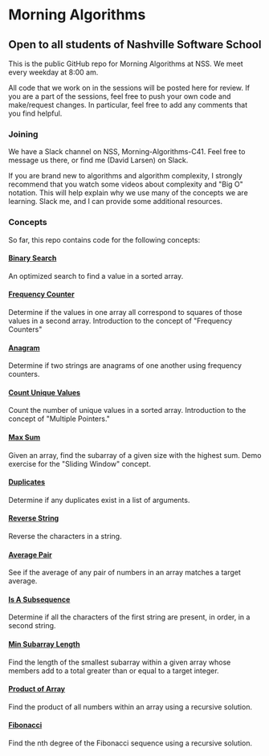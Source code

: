 # Morning Algorithms
## Open to all students of Nashville Software School

This is the public GitHub repo for Morning Algorithms at NSS. We meet every weekday at 8:00 am.

All code that we work on in the sessions will be posted here for review. If you are a part of the sessions, feel free to push your own
code and make/request changes. In particular, feel free to add any comments that you find helpful.

### Joining
We have a Slack channel on NSS, Morning-Algorithms-C41. Feel free to message us there, or find me (David Larsen) on Slack.

If you are brand new to algorithms and algorithm complexity, I strongly recommend that you watch some videos about complexity and "Big O" notation.
This will help explain why we use many of the concepts we are learning. Slack me, and I can provide some additional resources.

### Concepts

So far, this repo contains code for the following concepts:

#### [Binary Search](https://github.com/dLars99/Morning-Algorithms/blob/master/binary-search/binarySearch.js)
An optimized search to find a value in a sorted array.
#### [Frequency Counter](https://github.com/dLars99/Morning-Algorithms/blob/master/frequencyCounter/frequencyCounter.js)
Determine if the values in one array all correspond to squares of those values in a second array. Introduction to the concept
of "Frequency Counters"
#### [Anagram](https://github.com/dLars99/Morning-Algorithms/tree/master/anagram/anagram.js)
Determine if two strings are anagrams of one another using frequency counters.
#### [Count Unique Values](https://github.com/dLars99/Morning-Algorithms/tree/master/countUniqueValues/countUniqueValues.js)
Count the number of unique values in a sorted array. Introduction to the concept of "Multiple Pointers."
#### [Max Sum](https://github.com/dLars99/Morning-Algorithms/tree/master/maxSum-slidingWindow/maxSum.js)
Given an array, find the subarray of a given size with the highest sum. Demo exercise for the "Sliding Window" concept.
#### [Duplicates](https://github.com/dLars99/Morning-Algorithms/tree/master/duplicates/duplicates.js)
Determine if any duplicates exist in a list of arguments.
#### [Reverse String](https://github.com/dLars99/Morning-Algorithms/tree/master/reverseString/reverseString.js)
Reverse the characters in a string.
#### [Average Pair](https://github.com/dLars99/Morning-Algorithms/tree/master/averagePair/averagePair.js)
See if the average of any pair of numbers in an array matches a target average.
#### [Is A Subsequence](https://github.com/dLars99/Morning-Algorithms/tree/master/isSubsequence/isSubsequence.js)
Determine if all the characters of the first string are present, in order, in a second string.
#### [Min Subarray Length](https://github.com/dLars99/Morning-Algorithms/tree/master/minSubArrayLen/minSubArrayLen.js)
Find the length of the smallest subarray within a given array whose members add to a total greater than or equal to a target integer.
#### [Product of Array](https://github.com/dLars99/Morning-Algorithms/tree/master/productOfArray/productOfArray.js)
Find the product of all numbers within an array using a recursive solution.
#### [Fibonacci](https://github.com/dLars99/Morning-Algorithms/tree/master/fib/fib.js)
Find the nth degree of the Fibonacci sequence using a recursive solution.
